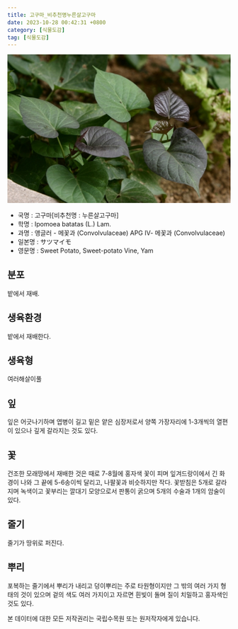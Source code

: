 ```yaml
---
title: 고구마_비추천명누른살고구마
date: 2023-10-28 00:42:31 +0800
category: [식물도감]
tag: [식물도감]
---
```




![고구마[비추천명 : 누른살고구마]](/assets/img/fileUpload/plants/basic/Convolvulaceae/Ipomoea/17439/17439_1_th2.jpg)
- 국명 : 고구마[비추천명 : 누른살고구마]
- 학명 : Ipomoea batatas (L.) Lam.
- 과명 : 앵글러 - 메꽃과 (Convolvulaceae) APG Ⅳ- 메꽃과 (Convolvulaceae)
- 일본명 : サツマイモ
- 영문명 : Sweet Potato, Sweet-potato Vine, Yam


## 분포
밭에서 재배.
## 생육환경
밭에서 재배한다.
## 생육형
여러해살이풀
## 잎
잎은 어긋나기하며 엽병이 길고 밑은 얕은 심장저로서 양쪽 가장자리에 1-3개씩의 열편이 있으나 깊게 갈라지는 것도 있다.
## 꽃
건조한 모래땅에서 재배한 것은 때로 7-8월에 홍자색 꽃이 피며 잎겨드랑이에서 긴 화경이 나와 그 끝에 5-6송이씩 달리고, 나팔꽃과 비슷하지만 작다. 꽃받침은 5개로 갈라지며 녹색이고 꽃부리는 깔대기 모양으로서 판통이 굵으며 5개의 수술과 1개의 암술이 있다.
## 줄기
줄기가 땅위로 퍼진다.
## 뿌리
포복하는 줄기에서 뿌리가 내리고 덩이뿌리는 주로 타원형이지만 그 밖의 여러 가지 형태의 것이 있으며 겉의 색도 여러 가지이고 자르면 흰빛이 돌며 질이 치밀하고 홍자색인 것도 있다.






본 데이터에 대한 모든 저작권리는 국립수목원 또는 원저작자에게 있습니다.
